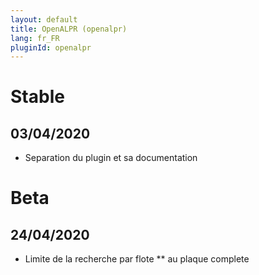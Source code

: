 ```yaml
---
layout: default
title: OpenALPR (openalpr)
lang: fr_FR
pluginId: openalpr
---
```


# Stable

## 03/04/2020

* Separation du plugin et sa documentation

# Beta
## 24/04/2020
* Limite de la recherche par flote ** au plaque complete
